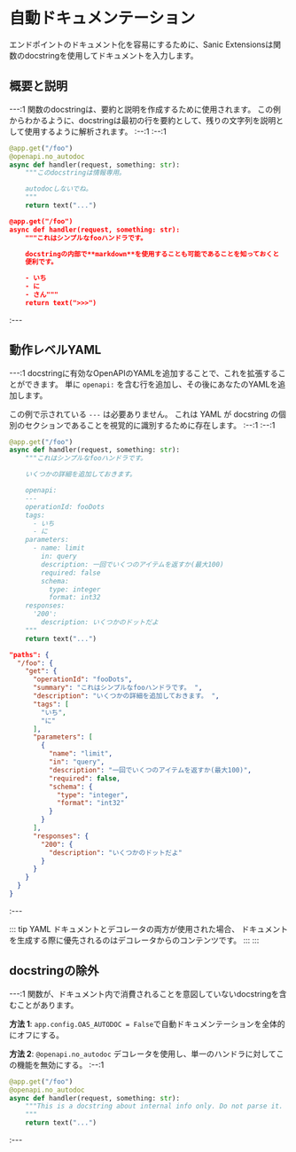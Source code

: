# 自動ドキュメンテーション

エンドポイントのドキュメント化を容易にするために、Sanic Extensionsは関数のdocstringを使用してドキュメントを入力します。

## 概要と説明

---:1 関数のdocstringは、要約と説明を作成するために使用されます。 この例からわかるように、docstringは最初の行を要約として、残りの文字列を説明として使用するように解析されます。 :--:1 :--:1
```python
@app.get("/foo")
@openapi.no_autodoc
async def handler(request, something: str):
    """このdocstringは情報専用。

    autodocしないでね。
    """
    return text("...")
```
```json
@app.get("/foo")
async def handler(request, something: str):
    """これはシンプルなfooハンドラです。

    docstringの内部で**markdown**を使用することも可能であることを知っておくと
    便利です。

    - いち
    - に
    - さん"""
    return text(">>>")
```
:---

## 動作レベルYAML

---:1 docstringに有効なOpenAPIのYAMLを追加することで、これを拡張することができます。 単に `openapi:` を含む行を追加し、その後にあなたのYAMLを追加します。

この例で示されている `---` は必要ありません。 これは YAML が docstring の個別のセクションであることを視覚的に識別するために存在します。 :--:1 :--:1
```python
@app.get("/foo")
async def handler(request, something: str):
    """これはシンプルなfooハンドラです。

    いくつかの詳細を追加しておきます。

    openapi:
    ---
    operationId: fooDots
    tags:
      - いち
      - に
    parameters:
      - name: limit
        in: query
        description: 一回でいくつのアイテムを返すか(最大100)
        required: false
        schema:
          type: integer
          format: int32
    responses:
      '200':
        description: いくつかのドットだよ
    """
    return text("...")
```
```json
"paths": {
  "/foo": {
    "get": {
      "operationId": "fooDots",
      "summary": "これはシンプルなfooハンドラです。 ",
      "description": "いくつかの詳細を追加しておきます。 ",
      "tags": [
        "いち",
        "に"
      ],
      "parameters": [
        {
          "name": "limit",
          "in": "query",
          "description": "一回でいくつのアイテムを返すか(最大100)",
          "required": false,
          "schema": {
            "type": "integer",
            "format": "int32"
          }
        }
      ],
      "responses": {
        "200": {
          "description": "いくつかのドットだよ"
        }
      }
    }
  }
}
```

:---

::: tip
YAML ドキュメントとデコレータの両方が使用された場合、 ドキュメントを生成する際に優先されるのはデコレータからのコンテンツです。
::: :::

## docstringの除外

---:1 関数が、ドキュメント内で消費されることを意図していないdocstringを含むことがあります。

**方法 1**: `app.config.OAS_AUTODOC = False`で自動ドキュメンテーションを全体的にオフにする。

**方法 2**: `@openapi.no_autodoc` デコレータを使用し、単一のハンドラに対してこの機能を無効にする。 :--:1
```python
@app.get("/foo")
@openapi.no_autodoc
async def handler(request, something: str):
    """This is a docstring about internal info only. Do not parse it.
    """
    return text("...")
```
:---
